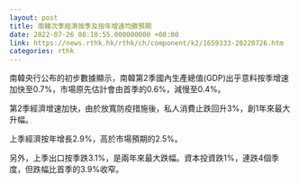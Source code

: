 ```yaml
---
layout: post
title: 南韓次季經濟按季及按年增速均勝預期
date: 2022-07-26 08:10:55.000000000 +08:00
link: https://news.rthk.hk/rthk/ch/component/k2/1659333-20220726.htm
categories: rthk
---
```


南韓央行公布的初步數據顯示，南韓第2季國內生產總值(GDP)出乎意料按季增速加快至0.7%，市場原先估計會由首季的0.6%，減慢至0.4%。

第2季經濟增速加快，由於放寬防疫措施後，私人消費止跌回升3%，創1年來最大升幅。

上季經濟按年增長2.9%，高於市場預期的2.5%。

另外，上季出口按季跌3.1%，是兩年來最大跌幅。資本投資跌1%，連跌4個季度，但跌幅比首季的3.9%收窄。

